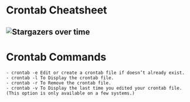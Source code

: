 # Crontab Cheatsheet

![Stargazers over time](https://process.filestackapi.com/cache=expiry:max/resize=width:700/gE30XyppQqyNCnNB4a5c)
-----------------------------------------------------------
# Crontab Commands
    - crontab -e Edit or create a crontab file if doesn’t already exist.
    - crontab -l To Display the crontab file.
    - crontab -r To Remove the crontab file.
    - crontab -v To Display the last time you edited your crontab file. (This option is only available on a few systems.)
    
